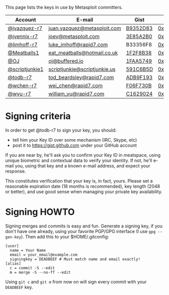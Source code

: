 This page lists the keys in use by Metasploit committers.

| Account | E-mail | Gist | MIT |
| ---------- | ------ | ------------ | ------- |
| [@jvazquez-r7](https://github.com/jvazquez-r7) | juan.vazquez@metasploit.com | [B9352D83](https://gist.github.com/jvazquez-r7/7321429) | [0x38D99152B9352D83](http://pgp.mit.edu:11371/pks/lookup?op=vindex&search=0x38D99152B9352D83) |
| [@jvennix-r7](https://github.com/jvennix-r7) | joev@metasploit.com | [3E85A2B0](https://gist.github.com/jvennix-r7/7572570) | [0x127b05fb3e85a2b0](http://pgp.mit.edu:11371/pks/lookup?op=vindex&search=0x127b05fb3e85a2b0) |
| [@limhoff-r7](https://github.com/limhoff-r7) | luke_imhoff@rapid7.com | B33356F8 | [0x5B1FB01FB33356F8](http://pgp.mit.edu/pks/lookup?op=vindex&search=0x5B1FB01FB33356F8) |
| [@Meatballs1](https://github.com/Meatballs1) | eat_meatballs@hotmail.co.uk | [1F2F8B38](https://gist.github.com/Meatballs1/6732257) | [0x5380EAF01F2F8B38](http://pgp.mit.edu:11371/pks/lookup?op=vindex&search=0x5380EAF01F2F8B38) |
| [@OJ](https://github.com/OJ) | oj@buffered.io | [1FAA5749](https://gist.github.com/OJ/8d4533352afd1586526d) | [0x49EEE7511FAA5749](http://pgp.mit.edu:11371/pks/lookup?op=vindex&search=0x49EEE7511FAA5749) |
| [@scriptjunkie1](https://github.com/scriptjunkie) | scriptjunkie@scriptjunkie.us | [591C6B5D](https://gist.github.com/scriptjunkie/7280483) | [0xE0F49052591C6B5D](http://pgp.mit.edu:11371/pks/lookup?op=vindex&search=0xE0F49052591C6B5D) |
| [@todb-r7](https://github.com/todb-r7) | tod_beardsley@rapid7.com | [ADB9F193](https://gist.github.com/todb-r7/7269765) | [0x1EFFB682ADB9F193](http://pgp.mit.edu:11371/pks/lookup?op=vindex&search=0x1EFFB682ADB9F193) |
| [@wchen-r7](https://github.com/wchen-r7) | wei_chen@rapid7.com | [F06F730B](https://gist.github.com/wchen-r7/0e0269d9ff0afc1ca7a5) | [0x2384DB4EF06F730B](http://pgp.mit.edu:11371/pks/lookup?op=vindex&search=0x2384DB4EF06F730B) |
| [@wvu-r7](https://github.com/wvu-r7) | william_vu@rapid7.com | [C1629024](https://gist.github.com/wvu-r7/7049076) | [0xE761DCB4C1629024](http://pgp.mit.edu:11371/pks/lookup?op=vindex&search=0xE761DCB4C1629024) |

# Signing criteria

In order to get @todb-r7 to sign your key, you should:

 * tell him your Key ID over some mechanism (IRC, Skype, etc)
 * post it to https://gist.github.com under your GitHub account

If you are near by, he'll ask you to confirm your Key ID in meatspace, using unique biometric and contextual data to verify your identity. If not, he'll e-mail you, using that key and a known e-mail address, and expect your response.

This constitutes verification that your key is, in fact, yours. Please set a reasonable expiration date (18 months is recommended), key length (2048 or better), and use good sense when managing your private key availability.

# Signing HOWTO

Signing merges and commits is easy and fun. Generate a signing key, if you don't have one already, using your favorite PGP/GPG interface (I use `gpg --gen-key`). Then add this to your $HOME/.gitconfig:

````
[user]
  name = Your Name
  email = your_email@example.com
  signingkey = DEADBEEF # Must match name and email exactly!
[alias]
  c = commit -S --edit
  m = merge -S --no-ff --edit
````

Using `git c` and `git m` from now on will sign every commit with your `DEADBEEF` key.